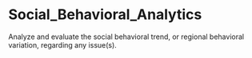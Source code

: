 # Social_Behavioral_Analytics
Analyze and evaluate the social behavioral trend, or regional behavioral variation, regarding any issue(s).
